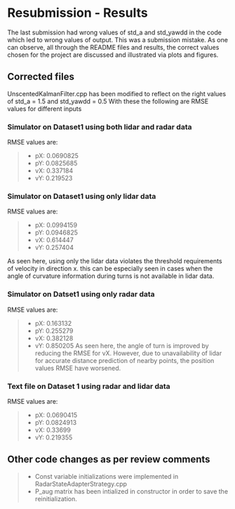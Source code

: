 # Resubmission - Results
The last submission had wrong values of std_a and std_yawdd in the code which led to wrong values of output. This was a submission mistake. As one can observe, all through the README files and results, the correct values chosen for the project are discussed and illustrated via plots and figures. 

## Corrected files
UnscentedKalmanFilter.cpp has been modified to reflect on the right values of std_a = 1.5 and std_yawdd = 0.5 
With these the following are RMSE values for different inputs

### Simulator on Dataset1 using both lidar and radar data 
RMSE values are:
>- pX: 0.0690825
>- pY: 0.0825685
>- vX: 0.337184
>- vY: 0.219523

### Simulator on Dataset1 using only lidar data 
RMSE values are: 
>- pX: 0.0994159
>- pY: 0.0946825
>- vX: 0.614447
>- vY: 0.257404

As seen here, using only the lidar data violates the threshold requirements of velocity in direction x. this can be especially seen in cases when the angle of curvature information during turns is not available in lidar data. 

### Simulator on Datset1 using only radar data 
RMSE values are: 
>- pX: 0.163132
>- pY: 0.255279
>- vX: 0.382128
>- vY: 0.850205
As seen here, the angle of turn is improved by reducing the RMSE for vX. However, due to unavailability of lidar for accurate distance prediction of nearby points, the position values RMSE have worsened. 

### Text file on Dataset 1 using radar and lidar data 
RMSE values are: 
>- pX: 0.0690415
>- pY: 0.0824913
>- vX: 0.33699
>- vY: 0.219355


## Other code changes as per review comments
>- Const variable initializations were implemented in RadarStateAdapterStrategy.cpp
>- P_aug matrix has been intialized in constructor in order to save the reinitialization. 

 